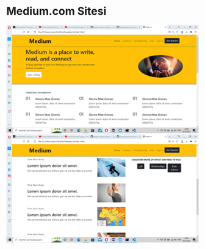 # Medium.com Sitesi
![medium.com](https://github.com/omerulusoy41/medium-sitesi-/blob/master/Ekran%20G%C3%B6r%C3%BCnt%C3%BCs%C3%BC%20(4).png)
![medium.com](https://github.com/omerulusoy41/medium-sitesi-/blob/master/Ekran%20G%C3%B6r%C3%BCnt%C3%BCs%C3%BC%20(5).png)
